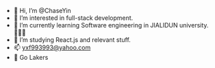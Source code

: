 - 👋 Hi, I’m @ChaseYin
- 👀 I’m interested in full-stack development.
- 🌱 I’m currently learning Software engineering in JIALIDUN university.🤦🏾‍♂️
- 💞️ I’m studying React.js and relevant stuff.
- 📫 yxf993993@yahoo.com
- 💜 Go Lakers

<!---
ChaseYin/ChaseYin is a ✨ special ✨ repository because its `README.md` (this file) appears on your GitHub profile.
You can click the Preview link to take a look at your changes.
--->
